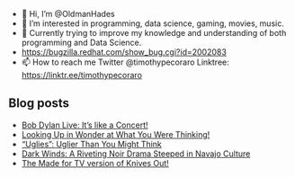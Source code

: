 - 👋 Hi, I’m @OldmanHades
- 👀 I’m interested in programming, data science, gaming, movies, music.
- 🌱 Currently trying to improve my knowledge and understanding of both programming and Data Science.
- https://bugzilla.redhat.com/show_bug.cgi?id=2002083
- 📫 How to reach me Twitter @timothypecoraro
Linktree: https://linktr.ee/timothypecoraro

## Blog posts
<!-- BLOG-POST-LIST:START -->
- [Bob Dylan Live: It’s like a Concert!](https://medium.com/@timothypecoraro/bob-dylan-live-its-like-a-concert-ae5ae3f11b3d?source=rss-5097f5c9b801------2)
- [Looking Up in Wonder at What You Were Thinking!](https://medium.com/@timothypecoraro/looking-up-in-wonder-at-what-you-were-thinking-ad1a75319c93?source=rss-5097f5c9b801------2)
- [“Uglies”: Uglier Than You Might Think](https://medium.com/@timothypecoraro/uglies-uglier-than-you-might-think-c7a924aa843a?source=rss-5097f5c9b801------2)
- [Dark Winds: A Riveting Noir Drama Steeped in Navajo Culture](https://medium.com/@timothypecoraro/dark-winds-a-riveting-noir-drama-steeped-in-navajo-culture-93172f2508f7?source=rss-5097f5c9b801------2)
- [The Made for TV version of Knives Out!](https://medium.com/@timothypecoraro/the-made-for-tv-version-of-knives-out-886ec1395e28?source=rss-5097f5c9b801------2)
<!-- BLOG-POST-LIST:END -->
